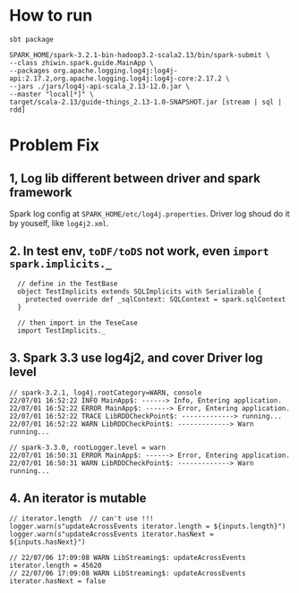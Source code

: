 # How to run
```
sbt package

SPARK_HOME/spark-3.2.1-bin-hadoop3.2-scala2.13/bin/spark-submit \
--class zhiwin.spark.guide.MainApp \
--packages org.apache.logging.log4j:log4j-api:2.17.2,org.apache.logging.log4j:log4j-core:2.17.2 \
--jars ./jars/log4j-api-scala_2.13-12.0.jar \
--master "local[*]" \
target/scala-2.13/guide-things_2.13-1.0-SNAPSHOT.jar [stream | sql | rdd]
```

# Problem Fix
## 1, Log lib different between driver and spark framework
Spark log config at `SPARK_HOME/etc/log4j.properties`. Driver log shoud do it by youself, like `log4j2.xml`.

## 2. In test env, `toDF/toDS` not work, even `import spark.implicits._`
```
  // define in the TestBase
  object TestImplicits extends SQLImplicits with Serializable {
    protected override def _sqlContext: SQLContext = spark.sqlContext
  }

  // then import in the TeseCase
  import TestImplicits._
```

## 3. Spark 3.3 use log4j2, and cover Driver log level
```
// spark-3.2.1, log4j.rootCategory=WARN, console
22/07/01 16:52:22 INFO MainApp$: ------> Info, Entering application.
22/07/01 16:52:22 ERROR MainApp$: ------> Error, Entering application.
22/07/01 16:52:22 TRACE LibRDDCheckPoint$: -------------> running...
22/07/01 16:52:22 WARN LibRDDCheckPoint$: -------------> Warn running...

// spark-3.3.0, rootLogger.level = warn
22/07/01 16:50:31 ERROR MainApp$: ------> Error, Entering application.
22/07/01 16:50:31 WARN LibRDDCheckPoint$: -------------> Warn running...
```

## 4. An iterator is mutable
```
// iterator.length  // can't use !!!
logger.warn(s"updateAcrossEvents iterator.length = ${inputs.length}")
logger.warn(s"updateAcrossEvents iterator.hasNext = ${inputs.hasNext}")

// 22/07/06 17:09:08 WARN LibStreaming$: updateAcrossEvents iterator.length = 45620
// 22/07/06 17:09:08 WARN LibStreaming$: updateAcrossEvents iterator.hasNext = false
```